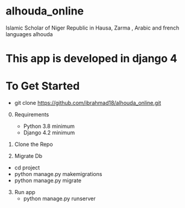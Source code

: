 # alhouda_online
Islamic Scholar of Niger Republic in Hausa, Zarma , Arabic and french languages
alhouda

# This app is developed in django 4

# To Get Started 
 - git clone https://github.com/ibrahmad18/alhouda_online.git
0. Requirements
   - Python 3.8 minimum
   - Django 4.2 minimum

1. Clone the Repo 

2. Migrate Db
  - cd project
  - python manage.py makemigrations
  - python manage.py migrate

3. Run app
   - python manage.py runserver
